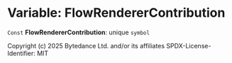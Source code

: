 # Variable: FlowRendererContribution

`Const` **FlowRendererContribution**: unique `symbol`

Copyright (c) 2025 Bytedance Ltd. and/or its affiliates
SPDX-License-Identifier: MIT
